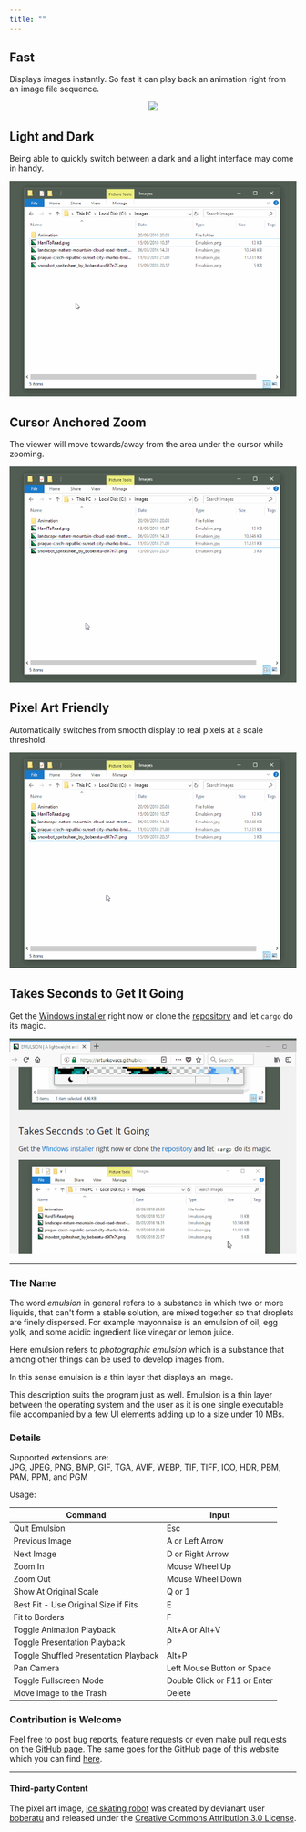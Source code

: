 ```yaml
---
title: ""
---
```


## Fast

Displays images instantly. So fast it can play back an animation right from an image file sequence.

<p align="center">
  <img src="gif/animation.gif">
</p>

## Light and Dark

Being able to quickly switch between a dark and a light interface may come in handy.

<p align="center">
  <img src="gif/light-dark.gif">
</p>

## Cursor Anchored Zoom

The viewer will move towards/away from the area under the cursor while zooming.

<p align="center">
  <img src="gif/zoom.gif">
</p>

## Pixel Art Friendly

Automatically switches from smooth display to real pixels at a scale threshold.

<p align="center">
  <img src="gif/pixel-art.gif">
</p>

## Takes Seconds to Get It Going

Get the [Windows installer](#installer-link) right now or clone the [repository](https://github.com/ArturKovacs/emulsion) and let `cargo` do its magic.

<p align="center">
  <img src="gif/install.gif">
</p>

--------

### The Name

The word _emulsion_ in general refers to a substance in which two or more liquids, that can't form a stable solution, are mixed together so that droplets are finely dispersed. For example mayonnaise is an emulsion of oil, egg yolk, and some acidic ingredient like vinegar or lemon juice.

Here emulsion refers to _photographic emulsion_ which is a substance that among other things can be used to develop images from.

In this sense emulsion is a thin layer that displays an image.

This description suits the program just as well. Emulsion is a thin layer between the operating system and the user as it is one single executable file accompanied by a few UI elements adding up to a size under 10 MBs.

### Details

Supported extensions are:<br/>
JPG, JPEG, PNG, BMP, GIF, TGA, AVIF, WEBP, TIF, TIFF, ICO, HDR, PBM, PAM, PPM, and PGM

Usage:

| Command                                      | Input                        |
| -------------------------------------------- | ---------------------------- |
| Quit Emulsion                                | Esc                          |
| Previous Image                               | A or Left Arrow              |
| Next Image                                   | D or Right Arrow             |
| Zoom In                                      | Mouse Wheel Up               |
| Zoom Out                                     | Mouse Wheel Down             |
| Show At Original Scale                       | Q or 1                       |
| Best Fit - Use Original Size if Fits         | E                            |
| Fit to Borders                               | F                            |
| Toggle Animation Playback                    | Alt+A or Alt+V               |
| Toggle Presentation Playback                 | P                            |
| Toggle Shuffled Presentation Playback        | Alt+P                        |
| Pan Camera                                   | Left Mouse Button or Space   |
| Toggle Fullscreen Mode                       | Double Click or F11 or Enter |
| Move Image to the Trash                      | Delete                       |


### Contribution is Welcome

Feel free to post bug reports, feature requests or even make pull requests on the [GitHub page](https://github.com/ArturKovacs/emulsion). The same goes for the GitHub page of this website which you can find [here](https://github.com/ArturKovacs/emulsion-website).

--------

#### Third-party Content

The pixel art image, [ice skating robot](https://www.deviantart.com/boberatu/art/Snowbot-Spritesheet-579824187) was created by devianart user [boberatu](https://www.deviantart.com/boberatu) and released under the [Creative Commons Attribution 3.0 License](http://creativecommons.org/licenses/by/3.0/).


